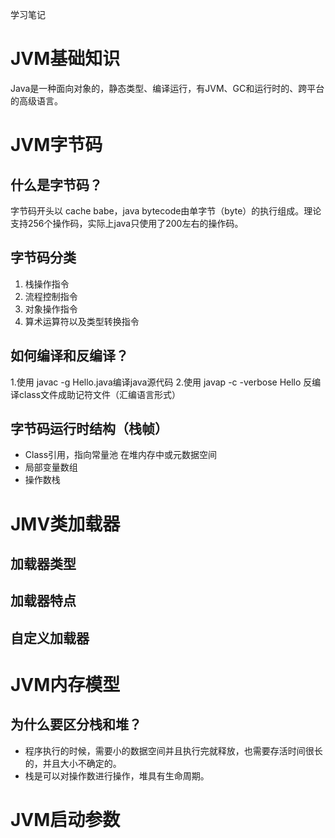 学习笔记
# JVM基础知识
Java是一种面向对象的，静态类型、编译运行，有JVM、GC和运行时的、跨平台的高级语言。
# JVM字节码
## 什么是字节码？
字节码开头以 cache babe，java bytecode由单字节（byte）的执行组成。理论支持256个操作码，实际上java只使用了200左右的操作码。
## 字节码分类
1. 栈操作指令
2. 流程控制指令
3. 对象操作指令
4. 算术运算符以及类型转换指令
## 如何编译和反编译？
1.使用 javac -g Hello.java编译java源代码
2.使用 javap -c -verbose Hello 反编译class文件成助记符文件（汇编语言形式）
## 字节码运行时结构（栈帧）
* Class引用，指向常量池 在堆内存中或元数据空间
* 局部变量数组
* 操作数栈
# JMV类加载器
## 加载器类型
## 加载器特点
## 自定义加载器
# JVM内存模型
## 为什么要区分栈和堆？
* 程序执行的时候，需要小的数据空间并且执行完就释放，也需要存活时间很长的，并且大小不确定的。
* 栈是可以对操作数进行操作，堆具有生命周期。
# JVM启动参数
